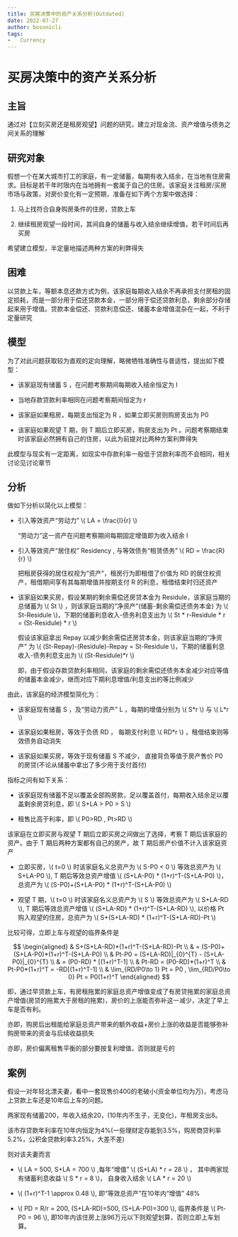 ```yaml
---
title: 买房决策中的资产关系分析(Outdated)
date: 2022-07-27
author: bosonicli
tags:
-   Currency
---
```


# 买房决策中的资产关系分析

## 主旨

通过对【立刻买房还是租房观望】问题的研究，建立对现金流、资产增值与债务之间关系的理解

## 研究对象

假想一个在某大城市打工的家庭，有一定储蓄，每期有收入结余，在当地有住房需求。目标是若干年时限内在当地拥有一套属于自己的住房。该家庭关注租房/买房市场与政策，对房价变化有一定预期，准备在如下两个方案中做选择：

1.  马上找符合自身购房条件的住房，贷款上车

2.  继续租房观望一段时间，其间自身的储蓄与收入结余继续增值，若干时间后再买房

希望建立模型，半定量地描述两种方案的利弊得失

## 困难

以贷款上车，等额本息还款方式为例，该家庭每期收入结余不再承担支付房租的固定损耗，而是一部分用于偿还贷款本金，一部分用于偿还贷款利息，剩余部分存储起来用于增值。贷款本金偿还、贷款利息偿还、储蓄本金增值混杂在一起，不利于定量研究

## 模型

为了对此问题获取较为直观的定向理解，略微牺牲准确性与普适性，提出如下模型：

+   该家庭现有储蓄 S ，在问题考察期间每期收入结余恒定为 I

+   当地存款贷款利率相同在问题考察期间恒定为 r

+   该家庭如果租房，每期支出恒定为 R ，如果立即买房则购房支出为 P0

+   该家庭如果观望 T 期，则 T 期后立即买房，购房支出为 Pt 。问题考察期结束时该家庭必然拥有自己的住房，以此为前提对比两种方案利弊得失

此模型与现实有一定距离，如现实中存款利率一般低于贷款利率而不会相同，相关讨论见讨论章节

## 分析

做如下分析以简化以上模型：

+   引入等效资产“劳动力” \\( LA = \frac{I}{r} \\)

    “劳动力”这一资产在问题考察期间每期固定增值即为收入结余 I

+   引入等效资产“居住权” Residency , 与等效债务“租赁债务” \\( RD = \frac{R}{r} \\)

    把租房获得的居住权视为“资产”，租房行为即租借了价值为  RD 的居住权资产，租借期间享有其每期增值并按期支付 R 的利息，租借结束时归还资产

+   该家庭如果买房，假设某期的剩余需偿还房贷本金为 Residule，该家庭当期的总储蓄为 \\( St \\) ，则该家庭当期的“净资产”(储蓄-剩余需偿还债务本金) 为 \\( St-Residule \\)，下期的储蓄利息收入-债务利息支出为 \\( St \* r-Residule \* r = (St-Residule) \* r \\)

    假设该家庭拿出 Repay 以减少剩余需偿还房贷本金，则该家庭当期的“净资产” 为 \\( (St-Repay)-(Residule)-Repay = St-Residule \\)，下期的储蓄利息收入-债务利息支出为 \\( (St-Residule)*r \\)

    即，由于假设存款贷款利率相同，该家庭的剩余需偿还债务本金减少对应等值的储蓄本金减少，继而对应下期利息增值/利息支出的等比例减少

由此，该家庭的经济模型简化为：

+   该家庭现有储蓄 S ，及“劳动力资产” L ，每期的增值分别为 \\( S\*r \\) 与 \\( L\*r \\)

+   该家庭如果租房，等效于负债 RD ， 每期支付利息 \\( RD\*r \\) ，租借结束则等效债务自动消失

+   该家庭如果买房，等效于现有储蓄 S 不减少， 直接背负等值于房产售价 P0 的房贷(不论从储蓄中拿出了多少用于支付首付)

指标之间有如下关系：

+   该家庭现有储蓄不足以覆盖全部购房款，足以覆盖首付，每期收入结余足以覆盖剩余房贷利息，即 \\( S+LA > P0 > S \\)

+   租售比高于利率，即 \\( P0>RD , Pt>RD \\)

该家庭在立即买房与观望 T 期后立即买房之间做出了选择，考察 T 期后该家庭的资产。由于 T 期后两种方案都有自己的房产，故 T 期后房产价值不计入该家庭资产

+   立即买房，\\( t=0 \\) 时该家庭名义总资产为 \\( S-P0 < 0 \\) 等效总资产为 \\( S+LA-P0 \\), T 期后等效总资产增值 \\( (S+LA-P0) \* (1+r)^T-(S+LA-P0) \\)，总资产为 \\( (S-P0)+(S+LA-P0) \* (1+r)^T-(S+LA-P0) \\)

+   观望 T 期，\\( t=0 \\) 时该家庭名义总资产为 \\( S \\) 等效总资产为 \\( S+LA-RD \\), T 期后等效总资产增值 \\( (S+LA-RD) \* (1+r)^T-(S+LA-RD) \\), 以价格 Pt 购入观望的住房，总资产为 \\( S+(S+LA-RD) \* (1+r)^T-(S+LA-RD)-Pt \\)

比较可得，立即上车与观望的临界条件是

$$
\begin{aligned}
& S+(S+LA-RD)*(1+r)^T-(S+LA-RD)-Pt  \\
& = (S-P0)+(S+LA-P0)*(1+r)^T-(S+LA-P0)  \\
& Pt-P0 = (S+LA-RD)|_{0}^{T} - (S+LA-P0)|_{0}^{T}   \\
& = (P0-RD) * [(1+r)^T-1]   \\
& Pt-RD = (P0-RD)*(1+r)^T   \\
& Pt-P0*(1+r)^T = -RD[(1+r)^T-1]    \\
& \lim_{RD/P0\to 1} Pt = P0 , \lim_{RD/P0\to 0} Pt = P0(1+r)^T
\end{aligned}
$$

即，通过早贷款上车，有房租拖累的家庭总资产增值变成了有房贷拖累的家庭总资产增值(房贷的拖累大于房租的拖累)，房价的上涨能否弥补这一减少，决定了早上车是否有利。

亦即，购房后出租能给家庭总资产带来的额外收益+房价上涨的收益是否能够弥补购房带来的资金与后续收益损失

亦即，房价偏离租售平衡的部分要按复利增值，否则就是亏的

## 案例

假设一对年轻北漂夫妻，看中一套现售价400的老破小(资金单位均为万)，考虑马上贷款上车还是10年后上车的问题。

两家现有储蓄200，年收入结余20，(10年内不生子，无变化)，年租房支出8。

该市存贷款年利率在10年内恒定为4%(一些理财定存能到3.5%，购房商贷利率5.2%，公积金贷款利率3.25%，大差不差)

则对该夫妻而言

+   \\( LA = 500, S+LA = 700 \\) ,每年“增值” \\( (S+LA) \* r = 28 \\) ， 其中两家现有储蓄利息收益 \\( S \* r = 8 \\)， 自身收入结余 \\( LA \* r = 20 \\)

+   \\( (1+r)^T-1 \approx 0.48 \\), 即“等效总资产”在10年内“增值” 48%

+   \\( PD = R/r = 200, (S+LA-RD)=500, (S+LA-P0)=300 \\), 临界条件是 \\( Pt-P0 = 96 \\), 即10年内该住房上涨96万元以下则观望划算，否则立即上车划算。
